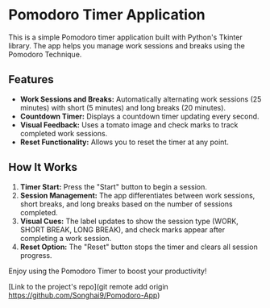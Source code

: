 # Pomodoro Timer Application

This is a simple Pomodoro timer application built with Python's Tkinter library. The app helps you manage work sessions and breaks using the Pomodoro Technique.

## Features

- **Work Sessions and Breaks:** Automatically alternating work sessions (25 minutes) with short (5 minutes) and long breaks (20 minutes).
- **Countdown Timer:** Displays a countdown timer updating every second.
- **Visual Feedback:** Uses a tomato image and check marks to track completed work sessions.
- **Reset Functionality:** Allows you to reset the timer at any point.

## How It Works

1. **Timer Start:** Press the "Start" button to begin a session.
2. **Session Management:** The app differentiates between work sessions, short breaks, and long breaks based on the number of sessions completed.
3. **Visual Cues:** The label updates to show the session type (WORK, SHORT BREAK, LONG BREAK), and check marks appear after completing a work session.
4. **Reset Option:** The "Reset" button stops the timer and clears all session progress.

Enjoy using the Pomodoro Timer to boost your productivity!

[Link to the project's repo](git remote add origin https://github.com/Songhai9/Pomodoro-App)
